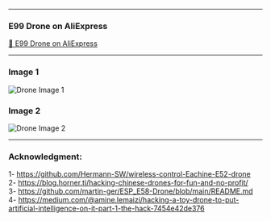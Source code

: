 

---

### E99 Drone on AliExpress
[🔗 E99 Drone on AliExpress](https://www.aliexpress.com/w/wholesale-e99-drone.html?spm=a2g0o.detail.search.0)

---
### Image 1
![Drone Image 1](https://github.com/user-attachments/assets/aa82d307-bc02-4b15-bdd5-a74d80688dfb)

### Image 2
![Drone Image 2](https://github.com/user-attachments/assets/54f4dd0b-f519-44fa-8c8d-64610bb23a9f)

---

### Acknowledgment:  
1- https://github.com/Hermann-SW/wireless-control-Eachine-E52-drone  
2- https://blog.horner.tj/hacking-chinese-drones-for-fun-and-no-profit/  
3- https://github.com/martin-ger/ESP_E58-Drone/blob/main/README.md  
4- https://medium.com/@amine.lemaizi/hacking-a-toy-drone-to-put-artificial-intelligence-on-it-part-1-the-hack-7454e42de376  

